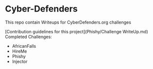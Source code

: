 # Cyber-Defenders
This repo contain Writeups for CyberDefenders.org challenges

[Contribution guidelines for this project](Phishy/Challenge WriteUp.md)
Completed Challenges: 
- AfricanFalls
- HireMe
- Phishy 
- Injector
